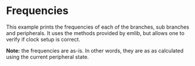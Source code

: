 # Frequencies
This example prints the frequencies of each of the branches, sub branches and peripherals. It uses the methods provided by emlib, but allows one to verify if clock setup is correct.

**Note:** the frequencies are as-is. In other words, they are as as calculated using the current peripheral state.

